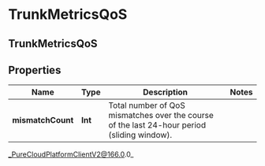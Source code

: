 # TrunkMetricsQoS

## TrunkMetricsQoS

## Properties

|Name | Type | Description | Notes|
|------------ | ------------- | ------------- | -------------|
| **mismatchCount** | **Int** | Total number of QoS mismatches over the course of the last 24-hour period (sliding window). | |



_PureCloudPlatformClientV2@166.0.0_
